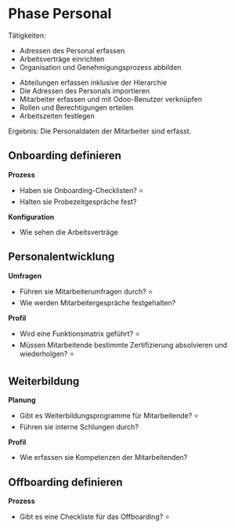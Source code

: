 # Phase Personal

Tätigkeiten:

* Adressen des Personal erfassen
* Arbeitsverträge einrichten
* Organisation und Genehmigungsprozess abbilden
- Abteilungen erfassen inklusive der Hierarchie
- Die Adressen des Personals importieren
- Mitarbeiter erfassen und mit Odoo-Benutzer verknüpfen
- Rollen und Berechtigungen erteilen
- Arbeitszeiten festlegen

Ergebnis: Die Personaldaten der Mitarbeiter sind erfasst.

## Onboarding definieren

**Prozess**

- Haben sie Onboarding-Checklisten?  ⭐
- Halten sie Probezeitgespräche fest?

**Konfiguration**

- Wie sehen die Arbeitsverträge 

## Personalentwicklung

**Umfragen**

- Führen sie Mitarbeiterumfragen durch?  ⭐
- Wie werden Mitarbeitergespräche festgehalten?

**Profil**

- Wird eine Funktionsmatrix geführt? ⭐
- Müssen Mitarbeitende bestimmte Zertifizierung absolvieren und wiederholgen?  ⭐

## Weiterbildung

**Planung**

- Gibt es Weiterbildungsprogramme für Mitarbeitende?  ⭐
- Führen sie interne Schlungen durch?

**Profil**

- Wie erfassen sie Kompetenzen der Mitarbeitenden?

## Offboarding definieren

**Prozess**

- Gibt es eine Checkliste für das Offboarding? ⭐